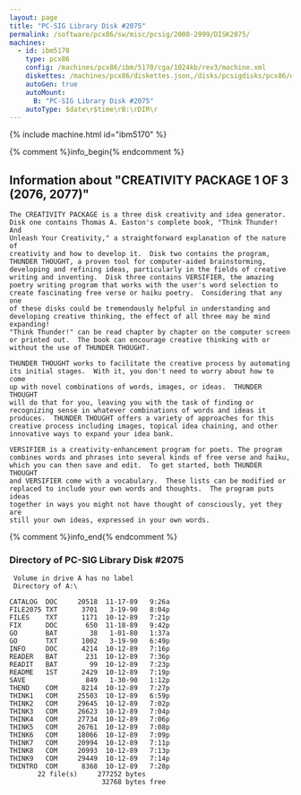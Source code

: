 ```yaml
---
layout: page
title: "PC-SIG Library Disk #2075"
permalink: /software/pcx86/sw/misc/pcsig/2000-2999/DISK2075/
machines:
  - id: ibm5170
    type: pcx86
    config: /machines/pcx86/ibm/5170/cga/1024kb/rev3/machine.xml
    diskettes: /machines/pcx86/diskettes.json,/disks/pcsigdisks/pcx86/diskettes.json
    autoGen: true
    autoMount:
      B: "PC-SIG Library Disk #2075"
    autoType: $date\r$time\rB:\rDIR\r
---
```


{% include machine.html id="ibm5170" %}

{% comment %}info_begin{% endcomment %}

## Information about "CREATIVITY PACKAGE 1 OF 3 (2076, 2077)"

    The CREATIVITY PACKAGE is a three disk creativity and idea generator.
    Disk one contains Thomas A. Easton's complete book, "Think Thunder! And
    Unleash Your Creativity," a straightforward explanation of the nature of
    creativity and how to develop it.  Disk two contains the program,
    THUNDER THOUGHT, a proven tool for computer-aided brainstorming,
    developing and refining ideas, particularly in the fields of creative
    writing and inventing.  Disk three contains VERSIFIER, the amazing
    poetry writing program that works with the user's word selection to
    create fascinating free verse or haiku poetry.  Considering that any one
    of these disks could be tremendously helpful in understanding and
    developing creative thinking, the effect of all three may be mind
    expanding!
    "Think Thunder!" can be read chapter by chapter on the computer screen
    or printed out.  The book can encourage creative thinking with or
    without the use of THUNDER THOUGHT.
    
    THUNDER THOUGHT works to facilitate the creative process by automating
    its initial stages.  With it, you don't need to worry about how to come
    up with novel combinations of words, images, or ideas.  THUNDER THOUGHT
    will do that for you, leaving you with the task of finding or
    recognizing sense in whatever combinations of words and ideas it
    produces.  THUNDER THOUGHT offers a variety of approaches for this
    creative process including images, topical idea chaining, and other
    innovative ways to expand your idea bank.
    
    VERSIFIER is a creativity-enhancement program for poets. The program
    combines words and phrases into several kinds of free verse and haiku,
    which you can then save and edit.  To get started, both THUNDER THOUGHT
    and VERSIFIER come with a vocabulary.  These lists can be modified or
    replaced to include your own words and thoughts.  The program puts ideas
    together in ways you might not have thought of consciously, yet they are
    still your own ideas, expressed in your own words.
{% comment %}info_end{% endcomment %}


### Directory of PC-SIG Library Disk #2075

     Volume in drive A has no label
     Directory of A:\

    CATALOG  DOC     20518  11-17-89   9:26a
    FILE2075 TXT      3701   3-19-90   8:04p
    FILES    TXT      1171  10-12-89   7:21p
    FIX      DOC       650  11-18-89   9:42p
    GO       BAT        38   1-01-80   1:37a
    GO       TXT      1002   3-19-90   6:49p
    INFO     DOC      4214  10-12-89   7:16p
    READER   BAT       231  10-12-89   7:36p
    READIT   BAT        99  10-12-89   7:23p
    README   1ST      2429  10-12-89   7:19p
    SAVE               849   1-30-90   1:12p
    THEND    COM      8214  10-12-89   7:27p
    THINK1   COM     25503  10-12-89   6:59p
    THINK2   COM     29645  10-12-89   7:02p
    THINK3   COM     26623  10-12-89   7:04p
    THINK4   COM     27734  10-12-89   7:06p
    THINK5   COM     26761  10-12-89   7:08p
    THINK6   COM     18066  10-12-89   7:09p
    THINK7   COM     20994  10-12-89   7:11p
    THINK8   COM     20993  10-12-89   7:13p
    THINK9   COM     29449  10-12-89   7:14p
    THINTRO  COM      8368  10-12-89   7:28p
           22 file(s)     277252 bytes
                           32768 bytes free
